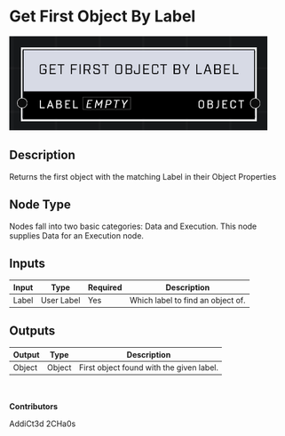 # Get First Object By Label
![](../../../.gitbook/assets/get-first-object-by-label.png)
## Description
Returns the first object with the matching Label in their Object Properties

## Node Type
Nodes fall into two basic categories: Data and Execution. This node supplies Data for an Execution node.

## Inputs
| Input | Type | Required | Description |
|------------------|------------------|----------|--------------------------------------------------------------|
| Label | User Label | Yes | Which label to find an object of. |

## Outputs
| Output | Type | Description |
|------------------|------------------|--------------------------------------------------------------|
| Object | Object | First object found with the given label. |

\
\
**Contributors**

AddiCt3d 2CHa0s